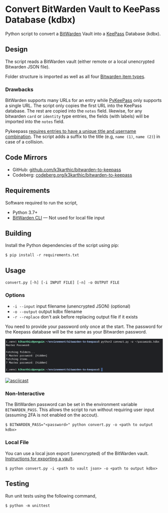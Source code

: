 # Convert BitWarden Vault to KeePass Database (kdbx)

Python script to convert a [BitWarden][1] Vault into a [KeePass][2] Database
(kdbx).

## Design

The script reads a BitWarden vault (either remote or a local unencrypted
Bitwarden JSON file).

Folder structure is imported as well as all four [Bitwarden item types][4].

### Drawbacks

BitWarden supports many URLs for an entry while [PyKeePass][5] only supports a
single URL. The script only copies the first URL into the KeePass database. The
rest are copied into the `notes` field. likewise, for any bitwarden `card` or
`identity` type entries, the fields (with labels) will be imported into the
`notes` field.

Pykeepass [requires entries to have a unique title and username combination][6].
The script adds a suffix to the title (e.g, `name (1)`, `name (2)`) in case of a
collision.

## Code Mirrors

* GitHub: [github.com/k3karthic/bitwarden-to-keepass](https://github.com/k3karthic/bitwarden-to-keepass/)
* Codeberg: [codeberg.org/k3karthic/bitwarden-to-keepass](https://codeberg.org/k3karthic/bitwarden-to-keepass/)

## Requirements

Software required to run the script,
* Python 3.7+
* [BitWarden CLI][3] — Not used for local file input

## Building

Install the Python dependencies of the script using pip:

    $ pip install -r requirements.txt


## Usage

    convert.py [-h] [-i INPUT FILE] [-n] -o OUTPUT FILE

### Options

* `-i --input` input filename (unencrypted JSON) (optional)
* `-o --output` output kdbx filename
* `-r --replace` don't ask before replacing output file if it exists

You need to provide your password only once at the start. The password for the
Keepass database will be the same as your Bitwarden password.

![screenshot of run](assets/screenshot.png)

[![asciicast](https://asciinema.org/a/449042.svg)](https://asciinema.org/a/449042)

### Non-Interactive

The BitWarden password can be set in the environment variable `BITWARDEN_PASS`.
This allows the script to run without requiring user input (assuming 2FA is not
enabled on the accout).

    $ BITWARDEN_PASS="<password>" python convert.py -o <path to output kdbx>

### Local File

You can use a local json export (unencrypted) of the BitWarden vault.
[Instructions for exporting a vault][7].

    $ python convert.py -i <path to vault json> -o <path to output kdbx>


## Testing

Run unit tests using the following command,

    $ python -m unittest

[1]: https://bitwarden.com/ "Bitwarden.com"
[2]: https://keepass.info/ "Keepass"
[3]: https://bitwarden.com/help/article/cli/ "Bitwarden CLI"
[4]: https://bitwarden.com/help/article/cli/#enums "Bitwarden Item Types"
[5]: https://github.com/libkeepass/pykeepass#adding-entries "Pykeepass Adding Entries"
[6]: https://github.com/libkeepass/pykeepass/blob/master/pykeepass/pykeepass.py#l612 "Pykeepass Unique Entries"
[7]: https://bitwarden.com/help/article/export-your-data/ "Bitwarden Export"
